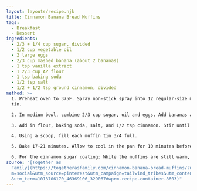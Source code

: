 ```yaml
---
layout: layouts/recipe.njk
title: Cinnamon Banana Bread Muffins
tags:
  - Breakfast
  - Dessert
ingredients:
  - 2/3 + 1/4 cup sugar, divided
  - 1/2 cup vegetable oil
  - 2 large eggs
  - 2/3 cup mashed banana (about 2 bananas)
  - 1 tsp vanilla extract
  - 1 2/3 cup AP flour
  - 1 tsp baking soda
  - 1/2 tsp salt
  - 1/2 + 1/2 tsp ground cinnamon, divided
method: >-
  1. Preheat oven to 375F. Spray non-stick spray into 12 regular-size muffin
  tin.

  2. In medium bowl, combine 2/3 cup sugar, oil and eggs. Add bananas and vanilla and whisk to combine. 

  3. Add in flour, baking soda, salt, and 1/2 tsp cinnamon. Stir until just combined.

  4. Using a scoop, fill each muffin tin 3/4 full. 

  5. Bake 17-21 minutes. Allow to cool in the pan for 10 minutes before removing to cool on a rack.

  6. For the cinnamon sugar coating: While the muffins are still warm, combine 1/4 cup sugar and 1/2 tsp cinnamon in a small bowl. Put melted butter in a separate small bowl. Dip muffin tops into melted butter and then into the cinnamon sugar. Serve warm or let cool completely before storing.
source: "[Together as
  Family](https://togetherasfamily.com/cinnamon-banana-bread-muffins/?utm_mediu\
  m=social&utm_source=pinterest&utm_campaign=tailwind_tribes&utm_content=tribes\
  &utm_term=1013706170_46369106_329067#wprm-recipe-container-8603)"
---
```

